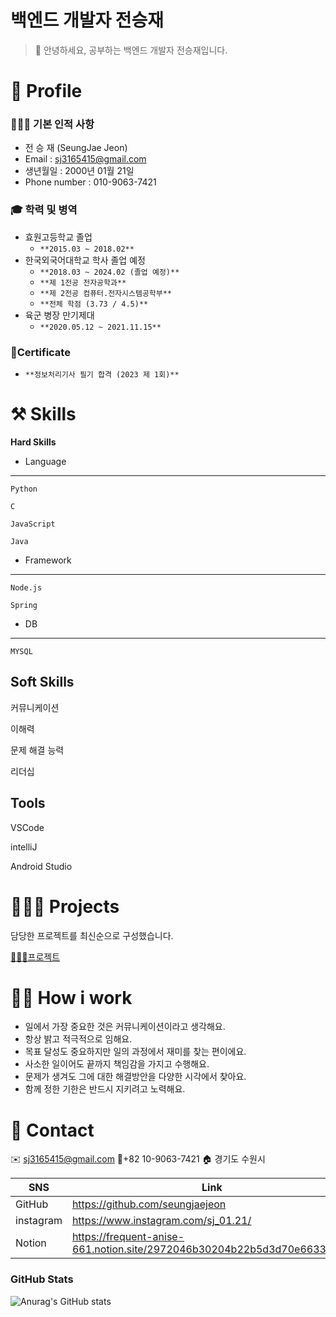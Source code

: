 # 백엔드 개발자 전승재

> 👋 안녕하세요, 공부하는 백엔드 개발자 전승재입니다.
> 

# 🔎 Profile


### 👨🏻‍💻 기본 인적 사항

- 전 승 재 (SeungJae Jeon)
- Email : sj3165415@gmail.com
- 생년월일 : 2000년 01월 21일
- Phone number : 010-9063-7421

### 🎓 학력 및 병역

- 효원고등학교 졸업
    - `**2015.03 ~ 2018.02**`
- 한국외국어대학교 학사 졸업 예정
    - `**2018.03 ~ 2024.02 (졸업 예정)**`
    - `**제 1전공 전자공학과**`
    - `**제 2전공 컴퓨터.전자시스템공학부**`
    - `**전체 학점 (3.73 / 4.5)**`
- 육군 병장 만기제대
    - `**2020.05.12 ~ 2021.11.15**`

### 🎫**Certificate**

- `**정보처리기사 필기 합격 (2023 제 1회)**`

# ⚒️ Skills


**Hard Skills**


- Language
---
    
    Python
    
    C
    
    JavaScript
    
    Java
    
- Framework
 ---   
    Node.js
    
    Spring
    
- DB
---
    MYSQL
    

**Soft Skills**
---
커뮤니케이션

이해력

문제 해결 능력

리더십

**Tools**
---
VSCode

intelliJ

Android Studio

# 👩🏻‍💻 Projects


담당한 프로젝트를 최신순으로 구성했습니다.

[🏃🏻‍♂️프로젝트](https://www.notion.so/712a4b7e79044652921ed703431f201d)

# 🙋🏻 How i work


- 일에서 가장 중요한 것은 커뮤니케이션이라고 생각해요.
- 항상 밝고 적극적으로 임해요.
- 목표 달성도 중요하지만 일의 과정에서 재미를 찾는 편이에요.
- 사소한 일이어도 끝까지 책임감을 가지고 수행해요.
- 문제가 생겨도 그에 대한 해결방안을 다양한 시각에서 찾아요.
- 함께 정한 기한은 반드시 지키려고 노력해요.

# 👋 Contact


✉️ [sj3165415@gmail.com](mailto:sj3165415@gmail.com)   📱+82 10-9063-7421   🏠 경기도 수원시

| SNS | Link |
| --- | --- |
| GitHub | https://github.com/seungjaejeon |
| instagram | https://www.instagram.com/sj_01.21/ |
| Notion | https://frequent-anise-661.notion.site/2972046b30204b22b5d3d70e66338b37 |

### GitHub Stats
![Anurag's GitHub stats](https://github-readme-stats.vercel.app/api?username=seungjaejeon&show_icons=true&theme=radical)
